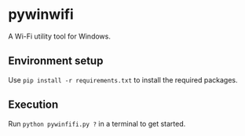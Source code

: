 # pywinwifi
A Wi-Fi utility tool for Windows.

## Environment setup
Use `pip install -r requirements.txt` to install the required packages.

## Execution
Run `python pywinfifi.py ?` in a terminal to get started.
